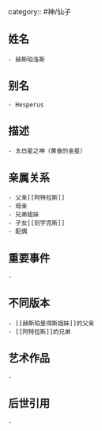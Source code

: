 category:: #神/仙子
## 姓名
	- 赫斯珀洛斯
## 别名
	- Hesperus
## 描述
	- 太白星之神（黄昏的金星）
## 亲属关系
	- 父亲[[阿特拉斯]]
	- 母亲
	- 兄弟姐妹
	- 子女[[刻宇克斯]]
	- 配偶
## 重要事件
	-
## 不同版本
	- [[赫斯珀里得斯姐妹]]的父亲
	- [[阿特拉斯]]的兄弟
## 艺术作品
	-
## 后世引用
	-
